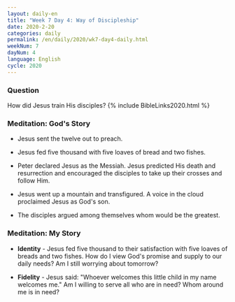```yaml
---
layout: daily-en
title: "Week 7 Day 4: Way of Discipleship"
date: 2020-2-20 
categories: daily
permalink: /en/daily/2020/wk7-day4-daily.html
weekNum: 7
dayNum: 4
language: English
cycle: 2020
---
```


### Question     
How did Jesus train His disciples?
{% include BibleLinks2020.html %} 

### Meditation: God's Story   
+ Jesus sent the twelve out to preach. 

+ Jesus fed five thousand with five loaves of bread and two fishes. 

+ Peter declared Jesus as the Messiah. Jesus predicted His death and resurrection and encouraged the disciples to take up their crosses and follow Him. 

+ Jesus went up a mountain and transfigured. A voice in the cloud proclaimed Jesus as God's son. 

+ The disciples argued among themselves whom would be the greatest. 

### Meditation: My Story   
+ **Identity** - Jesus fed five thousand to their satisfaction with five loaves of breads and two fishes. How do I view God's promise and supply to our daily needs? Am I still worrying about tomorrow? 

+ **Fidelity** - Jesus said: "Whoever welcomes this little child in my name welcomes me." Am I willing to serve all who are in need? Whom around me is in need? 
